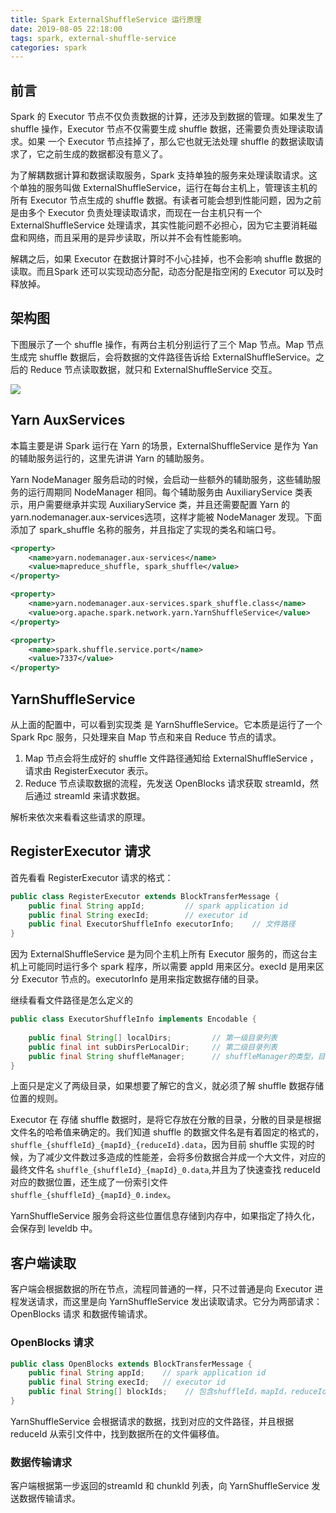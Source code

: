 ```yaml
---
title: Spark ExternalShuffleService 运行原理
date: 2019-08-05 22:18:00
tags: spark, external-shuffle-service
categories: spark
---
```


## 前言

Spark 的 Executor 节点不仅负责数据的计算，还涉及到数据的管理。如果发生了 shuffle 操作，Executor 节点不仅需要生成 shuffle 数据，还需要负责处理读取请求。如果 一个 Executor 节点挂掉了，那么它也就无法处理 shuffle 的数据读取请求了，它之前生成的数据都没有意义了。

为了解耦数据计算和数据读取服务，Spark 支持单独的服务来处理读取请求。这个单独的服务叫做 ExternalShuffleService，运行在每台主机上，管理该主机的所有 Executor 节点生成的 shuffle 数据。有读者可能会想到性能问题，因为之前是由多个 Executor 负责处理读取请求，而现在一台主机只有一个 ExternalShuffleService 处理请求，其实性能问题不必担心，因为它主要消耗磁盘和网络，而且采用的是异步读取，所以并不会有性能影响。

解耦之后，如果 Executor 在数据计算时不小心挂掉，也不会影响 shuffle 数据的读取。而且Spark 还可以实现动态分配，动态分配是指空闲的 Executor 可以及时释放掉。



## 架构图

下图展示了一个 shuffle 操作，有两台主机分别运行了三个 Map 节点。Map 节点生成完 shuffle 数据后，会将数据的文件路径告诉给 ExternalShuffleService。之后的 Reduce 节点读取数据，就只和 ExternalShuffleService 交互。

<img src="spark-external-shuffle-service.svg">



## Yarn AuxServices

本篇主要是讲 Spark 运行在 Yarn 的场景，ExternalShuffleService 是作为 Yan 的辅助服务运行的，这里先讲讲 Yarn 的辅助服务。

Yarn NodeManager 服务启动的时候，会启动一些额外的辅助服务，这些辅助服务的运行周期同 NodeManager 相同。每个辅助服务由 AuxiliaryService 类表示，用户需要继承并实现 AuxiliaryService 类，并且还需要配置 Yarn 的 yarn.nodemanager.aux-services选项，这样才能被 NodeManager 发现。下面添加了 spark_shuffle 名称的服务，并且指定了实现的类名和端口号。

```xml
<property>
    <name>yarn.nodemanager.aux-services</name>
    <value>mapreduce_shuffle, spark_shuffle</value>
</property>

<property>
    <name>yarn.nodemanager.aux-services.spark_shuffle.class</name>
    <value>org.apache.spark.network.yarn.YarnShuffleService</value>
</property>

<property>
    <name>spark.shuffle.service.port</name>
    <value>7337</value>
</property>
```



## YarnShuffleService

从上面的配置中，可以看到实现类 是 YarnShuffleService。它本质是运行了一个 Spark Rpc 服务，只处理来自 Map 节点和来自 Reduce 节点的请求。 

1. Map 节点会将生成好的 shuffle 文件路径通知给 ExternalShuffleService ，请求由 RegisterExecutor 表示。
2. Reduce 节点读取数据的流程，先发送 OpenBlocks 请求获取 streamId，然后通过 streamId 来请求数据。

解析来依次来看看这些请求的原理。



## RegisterExecutor 请求

首先看看 RegisterExecutor 请求的格式：

```java
public class RegisterExecutor extends BlockTransferMessage {
    public final String appId;         // spark application id
    public final String execId;        // executor id
    public final ExecutorShuffleInfo executorInfo;    // 文件路径
}


```

因为 ExternalShuffleService 是为同个主机上所有 Executor 服务的，而这台主机上可能同时运行多个 spark 程序，所以需要 appId 用来区分。execId 是用来区分 Executor 节点的。executorInfo 是用来指定数据存储的目录。

继续看看文件路径是怎么定义的

```java
public class ExecutorShuffleInfo implements Encodable {
    
    public final String[] localDirs;         // 第一级目录列表
    public final int subDirsPerLocalDir;     // 第二级目录列表
    public final String shuffleManager;      // shuffleManager的类型，目前只有一种类型 SortShuffleManager
}
```

上面只是定义了两级目录，如果想要了解它的含义，就必须了解 shuffle 数据存储位置的规则。

Executor 在 存储 shuffle 数据时，是将它存放在分散的目录，分散的目录是根据文件名的哈希值来确定的。我们知道 shuffle 的数据文件名是有着固定的格式的，`shuffle_{shuffleId}_{mapId}_{reduceId}.data`，因为目前 shuffle 实现的时候，为了减少文件数过多造成的性能差，会将多份数据合并成一个大文件，对应的最终文件名 `shuffle_{shuffleId}_{mapId}_0.data`,并且为了快速查找 reduceId 对应的数据位置，还生成了一份索引文件 `shuffle_{shuffleId}_{mapId}_0.index`。

YarnShuffleService 服务会将这些位置信息存储到内存中，如果指定了持久化，会保存到 leveldb 中。



## 客户端读取

客户端会根据数据的所在节点，流程同普通的一样，只不过普通是向 Executor 进程发送请求，而这里是向 YarnShuffleService 发出读取请求。它分为两部请求：OpenBlocks 请求 和数据传输请求。

### OpenBlocks 请求

```java
public class OpenBlocks extends BlockTransferMessage {
    public final String appId;    // spark application id
    public final String execId;   // executor id
    public final String[] blockIds;    // 包含shuffleId，mapId，reduceId 的字符串列表
}
```

YarnShuffleService 会根据请求的数据，找到对应的文件路径，并且根据 reduceId 从索引文件中，找到数据所在的文件偏移值。



### 数据传输请求

客户端根据第一步返回的streamId 和 chunkId 列表，向 YarnShuffleService 发送数据传输请求。

